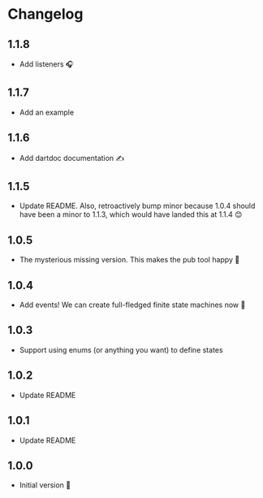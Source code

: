 # Changelog

## 1.1.8

- Add listeners 🎧

## 1.1.7

- Add an example

## 1.1.6

- Add dartdoc documentation ✍️

## 1.1.5

- Update README. Also, retroactively bump minor because 1.0.4 should have been a minor to 1.1.3, which would have landed this at 1.1.4 😊

## 1.0.5

- The mysterious missing version. This makes the pub tool happy 🤫

## 1.0.4

- Add events! We can create full-fledged finite state machines now 🥳

## 1.0.3

- Support using enums (or anything you want) to define states

## 1.0.2

- Update README

## 1.0.1

- Update README

## 1.0.0

- Initial version 🚀
